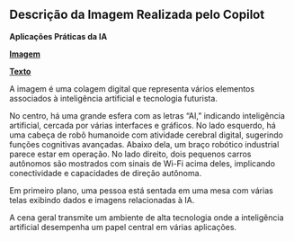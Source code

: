 ## Descrição da Imagem Realizada pelo Copilot
**Aplicações Práticas da IA**

**[Imagem](/inputs/AplicacoesPraticasdaIA.png)**

**[Texto](/inputs/AplicaçõesPráticasdaIA.md)**

A imagem é uma colagem digital que representa vários elementos associados à inteligência artificial e tecnologia futurista.

No centro, há uma grande esfera com as letras “AI,” indicando inteligência artificial, cercada por várias interfaces e gráficos. No lado esquerdo, há uma cabeça de robô humanoide com atividade cerebral digital, sugerindo funções cognitivas avançadas. Abaixo dela, um braço robótico industrial parece estar em operação. No lado direito, dois pequenos carros autônomos são mostrados com sinais de Wi-Fi acima deles, implicando conectividade e capacidades de direção autônoma.

Em primeiro plano, uma pessoa está sentada em uma mesa com várias telas exibindo dados e imagens relacionadas à IA.

A cena geral transmite um ambiente de alta tecnologia onde a inteligência artificial desempenha um papel central em várias aplicações.
